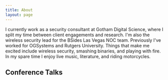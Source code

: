 ```yaml
---
title: About
layout: page
---
```


I currently work as a security consultant at Gotham Digital Science, where I split my time between client engagements and research. I'm also the wireless security lead for the BSides Las Vegas NOC team. Previously I've worked for OGSystems and Rutgers University. Things that make me excited include wireless security, smashing binaries, and playing with fire. In my spare time I enjoy live music, literature, and riding motorcycles.


Conference Talks
----------------



